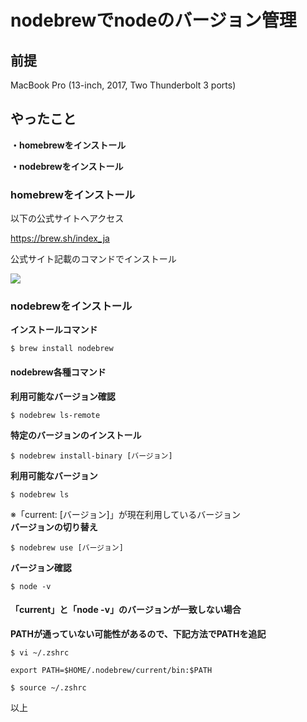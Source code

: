 # nodebrewでnodeのバージョン管理
## 前提
MacBook Pro (13-inch, 2017, Two Thunderbolt 3 ports)

## やったこと
**・homebrewをインストール**

**・nodebrewをインストール**

### homebrewをインストール
以下の公式サイトへアクセス

<a href="https://brew.sh/index_ja" target="_blank">https://brew.sh/index_ja</a>

公式サイト記載のコマンドでインストール

<img src="./img/article7/homebrew.png" decoding="async">

### nodebrewをインストール
**インストールコマンド**

```
$ brew install nodebrew
```

#### nodebrew各種コマンド

**利用可能なバージョン確認**

```
$ nodebrew ls-remote
```

**特定のバージョンのインストール**

```
$ nodebrew install-binary [バージョン]
```

**利用可能なバージョン**

```
$ nodebrew ls
```

※「current: [バージョン]」が現在利用しているバージョン<br />
**バージョンの切り替え**

```
$ nodebrew use [バージョン]
```

**バージョン確認**

```
$ node -v
```

#### 「current」と「node -v」のバージョンが一致しない場合

**PATHが通っていない可能性があるので、下記方法でPATHを追記**

```
$ vi ~/.zshrc
```

```
export PATH=$HOME/.nodebrew/current/bin:$PATH
```

```
$ source ~/.zshrc
```

以上
